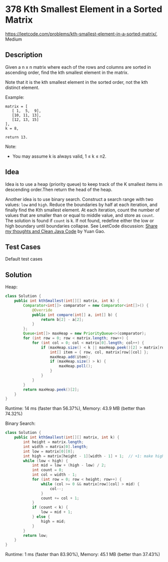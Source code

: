 # 378 Kth Smallest Element in a Sorted Matrix

<https://leetcode.com/problems/kth-smallest-element-in-a-sorted-matrix/>, Medium

## Description

Given a n x n matrix where each of the rows and columns are sorted in ascending
order, find the kth smallest element in the matrix.

Note that it is the kth smallest element in the sorted order, not the kth
distinct element.

Example:

```
matrix = [
   [ 1,  5,  9],
   [10, 11, 13],
   [12, 13, 15]
],
k = 8,

return 13.
```

Note:
- You may assume k is always valid, 1 ≤ k ≤ n2.

## Idea

Idea is to use a heap (priority queue) to keep track of the K smallest items in
descending order.Then return the head of the heap.

Another idea is to use binary search. Construct a search range with two values:
`low` and `high`. Reduce the boundaries by half at each iteration, and finally
find the Kth smallest element. At each iteration, count the number of values
that are smaller than or equal to middle value, and store as `count`. The
solution is found if `count` is k. If not found, redefine either the low or high
boundary until boundaries collapse. See LeetCode discussion: [Share my thoughts and Clean Java
Code](https://leetcode.com/problems/kth-smallest-element-in-a-sorted-matrix/discuss/85173/Share-my-thoughts-and-Clean-Java-Code)
by Yuan Gao.

## Test Cases

Default test cases

## Solution

Heap:

```java
class Solution {
    public int kthSmallest(int[][] matrix, int k) {
        Comparator<int[]> comparator = new Comparator<int[]>() {
            @Override
            public int compare(int[] a, int[] b) {
                return b[2] - a[2];
            }
        };
        Queue<int[]> maxHeap = new PriorityQueue<>(comparator);
        for (int row = 0; row < matrix.length; row++) {
            for (int col = 0; col < matrix[0].length; col++) {
                if (maxHeap.size() < k || maxHeap.peek()[2] > matrix[row][col]) {
                    int[] item = { row, col, matrix[row][col] };
                    maxHeap.add(item);
                    if (maxHeap.size() > k) {
                        maxHeap.poll();
                    }
                }
            }
        }
        return maxHeap.peek()[2];
    }
}
```

Runtime: 14 ms (faster than 56.37%), Memory: 43.9 MB (better than 74.32%)

Binary Search:

```java
class Solution {
    public int kthSmallest(int[][] matrix, int k) {
        int height = matrix.length;
        int width = matrix[0].length;
        int low = matrix[0][0];
        int high = matrix[height - 1][width - 1] + 1;  // +1: make high exclusive
        while (low < high) {
            int mid = low + (high - low) / 2;
            int count = 0;
            int col = width - 1;
            for (int row = 0; row < height; row++) {
                while (col >= 0 && matrix[row][col] > mid) {
                    col--;
                }
                count += col + 1;
            }
            if (count < k) {
                low = mid + 1;
            } else {
                high = mid;
            }
        }
        return low;
    }
}
```

Runtime: 1 ms (faster than 83.90%), Memory: 45.1 MB (better than 37.43%)
